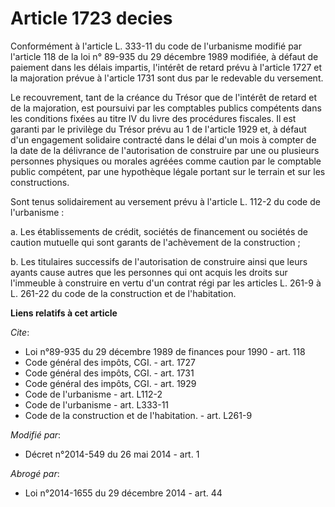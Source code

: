 # Article 1723 decies

Conformément à l'article L. 333-11 du code de l'urbanisme modifié par l'article 118 de la loi n° 89-935 du 29 décembre 1989
modifiée, à défaut de paiement dans les délais impartis, l'intérêt de retard prévu à l'article 1727 et la majoration prévue à
l'article 1731 sont dus par le redevable du versement. 

Le recouvrement, tant de la créance du Trésor que de l'intérêt de retard et de la majoration, est poursuivi par les
comptables publics compétents dans les conditions fixées au titre IV du livre des procédures fiscales. Il est garanti par le
privilège du Trésor prévu au 1 de l'article 1929 et, à défaut d'un engagement solidaire contracté dans le délai d'un mois à
compter de la date de la délivrance de l'autorisation de construire par une ou plusieurs personnes physiques ou morales
agréées comme caution par le comptable public compétent, par une hypothèque légale portant sur le terrain et sur les
constructions. 

Sont tenus solidairement au versement prévu à l'article L. 112-2 du code de l'urbanisme : 

a. Les établissements de crédit, sociétés de financement ou sociétés de caution mutuelle qui sont garants de l'achèvement de
la construction ; 

b. Les titulaires successifs de l'autorisation de construire ainsi que leurs ayants cause autres que les personnes qui ont
acquis les droits sur l'immeuble à construire en vertu d'un contrat régi par les articles L. 261-9 à L. 261-22 du code de la
construction et de l'habitation.

**Liens relatifs à cet article**

_Cite_:

  - Loi n°89-935 du 29 décembre 1989 de finances pour 1990 - art. 118
  - Code général des impôts, CGI. - art. 1727
  - Code général des impôts, CGI. - art. 1731
  - Code général des impôts, CGI. - art. 1929
  - Code de l'urbanisme - art. L112-2
  - Code de l'urbanisme - art. L333-11
  - Code de la construction et de l'habitation. - art. L261-9

_Modifié par_:

  - Décret n°2014-549 du 26 mai 2014 - art. 1

_Abrogé par_:

  - Loi n°2014-1655 du 29 décembre 2014 - art. 44
